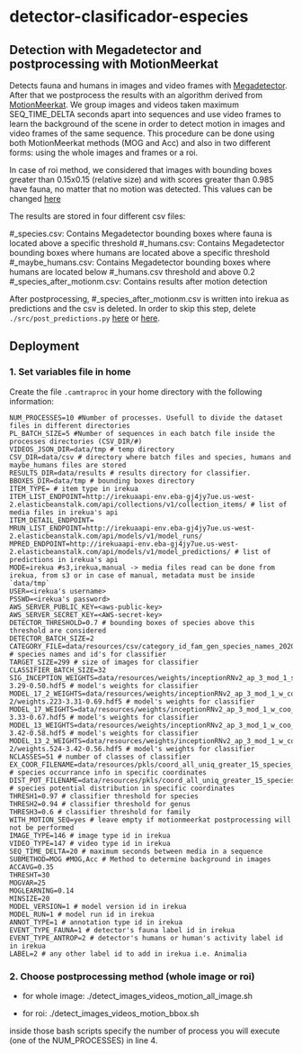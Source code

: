 # detector-clasificador-especies

## Detection with Megadetector and postprocessing with MotionMeerkat

Detects fauna and humans in images and video frames with [Megadetector](https://github.com/microsoft/CameraTraps/blob/master/megadetector.md). After that we postprocess the results with an algorithm derived from [MotionMeerkat](https://github.com/bw4sz/OpenCV_HummingbirdsMotion). We group images and videos taken maximum SEQ_TIME_DELTA seconds apart into sequences and use video frames to learn the background of the scene in order to detect motion in images and video frames of the same sequence. This procedure can be done using both MotionMeerkat methods (MOG and Acc) and also in two different forms: using the whole images and frames or a roi. 

In case of roi method, we considered that images with bounding boxes greater than 0.15x0.15 (relative size) and with scores greater than 0.985 have fauna, no matter that no motion was detected. This values can be changed [here](https://github.com/CONABIO/detector-clasificador-especies/blob/MotionMeerkat_postproc/camtraproc/detection/motionm_bbox.py#L175)

The results are stored in four different csv files:

#_species.csv: Contains Megadetector bounding boxes where fauna is located above a specific threshold
#_humans.csv: Contains Megadetector bounding boxes where humans are located above a specific threshold
#_maybe_humans.csv: Contains Megadetector bounding boxes where humans are located below #_humans.csv threshold and above 0.2
#_species_after_motionm.csv: Contains results after motion detection

After postprocessing, #_species_after_motionm.csv is written into irekua as predictions and the csv is deleted. In order to skip this step, delete `./src/post_predictions.py` [here](https://github.com/CONABIO/detector-clasificador-especies/blob/MotionMeerkat_postproc/detect_images_videos_motion_bbox.sh#L11) or [here](https://github.com/CONABIO/detector-clasificador-especies/blob/MotionMeerkat_postproc/detect_images_videos_motion_all_image.sh#L11).

## Deployment

### 1. Set variables file in home
Create the file `.camtraproc` in your home directory with the following information:
```
NUM_PROCESSES=10 #Number of processes. Usefull to divide the dataset files in different directories 
PL_BATCH_SIZE=5 #Number of sequences in each batch file inside the processes directories (CSV_DIR/#)
VIDEOS_JSON_DIR=data/tmp # temp directory
CSV_DIR=data/csv # directory where batch files and species, humans and maybe_humans files are stored
RESULTS_DIR=data/results # results directory for classifier.
BBOXES_DIR=data/tmp # bounding boxes directory
ITEM_TYPE= # item type in irekua
ITEM_LIST_ENDPOINT=http://irekuaapi-env.eba-gj4jy7ue.us-west-2.elasticbeanstalk.com/api/collections/v1/collection_items/ # list of media files in irekua's api
ITEM_DETAIL_ENDPOINT=
MRUN_LIST_ENDPOINT=http://irekuaapi-env.eba-gj4jy7ue.us-west-2.elasticbeanstalk.com/api/models/v1/model_runs/
MPRED_ENDPOINT=http://irekuaapi-env.eba-gj4jy7ue.us-west-2.elasticbeanstalk.com/api/models/v1/model_predictions/ # list of predictions in irekua's api
MODE=irekua #s3,irekua,manual -> media files read can be done from irekua, from s3 or in case of manual, metadata must be inside `data/tmp`
USER=<irekua's username>
PSSWD=<irekua's password>
AWS_SERVER_PUBLIC_KEY=<aws-public-key>
AWS_SERVER_SECRET_KEY=<AWS-secret-key>
DETECTOR_THRESHOLD=0.7 # bounding boxes of species above this threshold are considered
DETECTOR_BATCH_SIZE=2
CATEGORY_FILE=data/resources/csv/category_id_fam_gen_species_names_20201203.csv # species names and id's for classifier
TARGET_SIZE=299 # size of images for classifier
CLASSIFIER_BATCH_SIZE=32
SIG_INCEPTION_WEIGHTS=data/resources/weights/inceptionRNv2_ap_3_mod_1_sigmoid_num_1000/weights.231-3.29-0.50.hdf5 # model's weights for classifier
MODEL_17_2_WEIGHTS=data/resources/weights/inceptionRNv2_ap_3_mod_1_w_coo_w_weights_softmax_num_2_3_17-2/weights.223-3.31-0.69.hdf5 # model's weights for classifier
MODEL_17_WEIGHTS=data/resources/weights/inceptionRNv2_ap_3_mod_1_w_coo_w_weights_softmax_num_2_3_17/weights.235-3.33-0.67.hdf5 # model's weights for classifier
MODEL_13_WEIGHTS=data/resources/weights/inceptionRNv2_ap_3_mod_1_w_coo_w_weights_softmax_num_2_3_13/weights.380-3.42-0.58.hdf5 # model's weights for classifier
MODEL_13_2_WEIGHTS=data/resources/weights/inceptionRNv2_ap_3_mod_1_w_coo_w_weights_softmax_num_2_3_13-2/weights.524-3.42-0.56.hdf5 # model's weights for classifier
NCLASSES=51 # number of classes of classifier
EX_COOR_FILENAME=data/resources/pkls/coord_all_uniq_greater_15_species_ex_coor_sigmoid_str_coo.pkl # species occurrance info in specific coordinates
DIST_POT_FILENAME=data/resources/pkls/coord_all_uniq_greater_15_species_dist_pot_sigmoid_str_coo.pkl # species potential distribution in specific coordinates
THRESH1=0.97 # classifier threshold for species
THRESH2=0.94 # classifier threshold for genus
THRESH3=0.6 # classifier threshold for family
WITH_MOTION_SEQ=yes # leave empty if motionmeerkat postprocessing will not be performed
IMAGE_TYPE=146 # image type id in irekua
VIDEO_TYPE=147 # video type id in irekua
SEQ_TIME_DELTA=20 # maximum seconds between media in a sequence
SUBMETHOD=MOG #MOG,Acc # Method to determine background in images
ACCAVG=0.35
THRESHT=30
MOGVAR=25
MOGLEARNING=0.14 
MINSIZE=20
MODEL_VERSION=1 # model version id in irekua
MODEL_RUN=1 # model run id in irekua
ANNOT_TYPE=1 # annotation type id in irekua
EVENT_TYPE_FAUNA=1 # detector's fauna label id in irekua
EVENT_TYPE_ANTROP=2 # detector's humans or human's activity label id in irekua
LABEL=2 # any other label id to add in irekua i.e. Animalia
```

### 2. Choose postprocessing method (whole image or roi)

- for whole image:
./detect_images_videos_motion_all_image.sh

- for roi:
./detect_images_videos_motion_bbox.sh

inside those bash scripts specify the number of process you will execute (one of the NUM_PROCESSES) in line 4.

